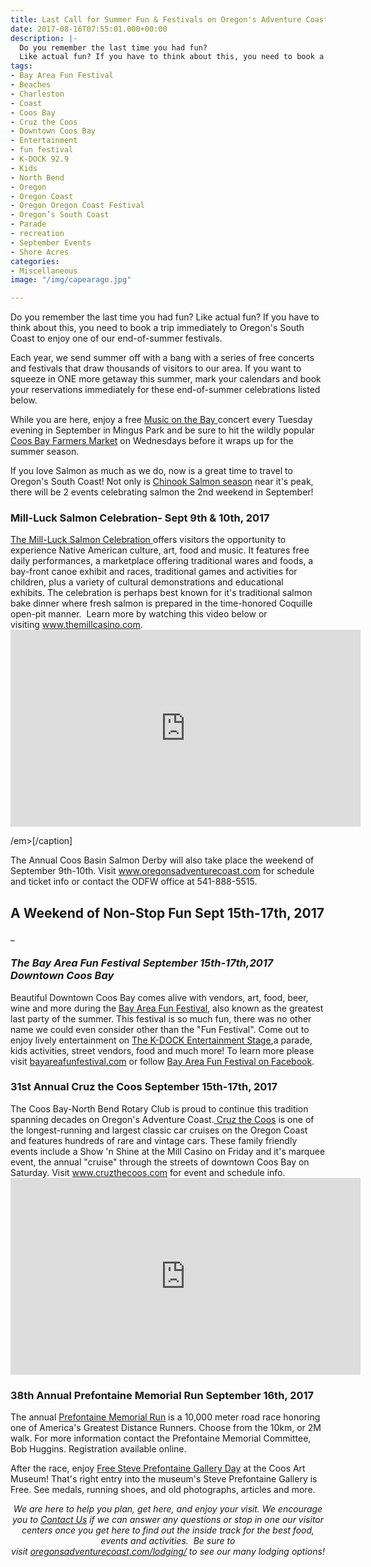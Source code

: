 ```yaml
---
title: Last Call for Summer Fun & Festivals on Oregon's Adventure Coast
date: 2017-08-16T07:55:01.000+00:00
description: |-
  Do you remember the last time you had fun?
  Like actual fun? If you have to think about this, you need to book a trip immediately to Oregon's South Coast to enjoy one of our end-of-summer festivals.
tags:
- Bay Area Fun Festival
- Beaches
- Charleston
- Coast
- Coos Bay
- Cruz the Coos
- Downtown Coos Bay
- Entertainment
- fun festival
- K-DOCK 92.9
- Kids
- North Bend
- Oregon
- Oregon Coast
- Oregon Oregon Coast Festival
- Oregon’s South Coast
- Parade
- recreation
- September Events
- Shore Acres
categories:
- Miscellaneous
image: "/img/capearago.jpg"

---
```

Do you remember the last time you had fun?</h2>
Like actual fun? If you have to think about this, you need to book a trip immediately to Oregon's South Coast to enjoy one of our end-of-summer festivals.

Each year, we send summer off with a bang with a series of free concerts and festivals that draw thousands of visitors to our area. If you want to squeeze in ONE more getaway this summer, mark your calendars and book your reservations immediately for these end-of-summer celebrations listed below.

While you are here, enjoy a free <a href="http://musiconthebayoregon.com/" target="_blank" rel="noopener noreferrer">Music on the Bay </a> concert every Tuesday evening in September in Mingus Park and be sure to hit the wildly popular <a href="http://coosbaydowntown.org/farmers-market/" target="_blank" rel="noopener noreferrer">Coos Bay Farmers Market</a> on Wednesdays before it wraps up for the summer season.

If you love Salmon as much as we do, now is a great time to travel to Oregon's South Coast! Not only is <a href="http://www.oregonsadventurecoast.com/featured-adventures/fishing-crabbing-clamming/" target="_blank" rel="noopener noreferrer">Chinook Salmon season</a> near it's peak, there will be 2 events celebrating salmon the 2nd weekend in September!
<h3>Mill-Luck Salmon Celebration- Sept 9th & 10th, 2017</h3>
<a href="https://www.themillcasino.com/entertainment/?event_filter=201709">The Mill-Luck Salmon Celebration </a>offers visitors the opportunity to experience Native American culture, art, food and music. It features free daily performances, a marketplace offering traditional wares and foods, a bay-front canoe exhibit and races, traditional games and activities for children, plus a variety of cultural demonstrations and educational exhibits. The celebration is perhaps best known for it's traditional salmon bake dinner where fresh salmon is prepared in the time-honored Coquille open-pit manner.  Learn more by watching this video below or visiting <a href="https://www.themillcasino.com/entertainment/?event_filter=201709">www.themillcasino.com</a>.

<iframe src="https://www.youtube.com/embed/dpDb4qL-SfE" width="560" height="315" frameborder="0" allowfullscreen="allowfullscreen"></iframe>

/em>\[/caption\]

The Annual Coos Basin Salmon Derby will also take place the weekend of September 9th-10th. Visit <a href="http://oregonsadventurecoast.com/listings/18th-annual-coos-basin-salmon-derby/" target="_blank" rel="noopener noreferrer">www.oregonsadventurecoast.com</a> for schedule and ticket info or contact the ODFW office at 541-888-5515. <h2>A Weekend of Non-Stop Fun Sept 15th​-17th, 2017</h2>_ 

_<h3>The Bay Area Fun Festival September​ ​15th​-17th,2017 Downtown Coos Bay</h3>_

Beautiful Downtown Coos Bay comes alive with vendors, art, food, beer, wine and more during the <a href="http://bayareafunfestival.com/" target="_blank" rel="noopener noreferrer">Bay Area Fun Festival</a>, also known as the greatest last party of the summer. This festival is so much fun, there was no other name we could even consider other than the "Fun Festival". Come out to enjoy lively entertainment on <a href="https://bayareafunfestival.com/entertainment/" target="_blank" rel="noopener noreferrer">The K-DOCK Entertainment Stage</a>,a parade, kids activities, street vendors, food and much more! To learn more please visit <a href="http://bayareafunfestival.com/" target="_blank" rel="noopener noreferrer">bayareafunfestival.com</a> or follow <a href="https://www.facebook.com/pages/Bay-Area-Fun-Festival/329606087118607" target="_blank" rel="noopener noreferrer">Bay Area Fun Festival on Facebook</a>.

<h3>31st Annual Cruz the Coos September​ ​15th​-17th, 2017</h3>

The Coos Bay-North Bend Rotary Club is proud to continue this tradition spanning decades on Oregon's Adventure Coast.<a href="https://cruzthecoos.com/" target="_blank" rel="noopener noreferrer"> Cruz the Coos</a> is one of the longest-running and largest classic car cruises on the Oregon Coast and features hundreds of rare and vintage cars. These family friendly events include a Show 'n Shine at the Mill Casino on Friday and it's marquee event, the annual "cruise" through the streets of downtown Coos Bay on Saturday. Visit <a href="https://cruzthecoos.com/event-information/" target="_blank" rel="noopener noreferrer">www.cruzthecoos.com</a> for event and schedule info. <iframe src="https://www.youtube.com/embed/Ri7jZ8RAdPI" width="560" height="315" frameborder="0" allowfullscreen="allowfullscreen"></iframe> <h3>38th Annual Prefontaine Memorial Run September​ ​16th​, 2017 

</h3> The annual <a href="http://bayareafunfestival.com/prefontaine-run/" target="_blank" rel="noopener noreferrer">Prefontaine Memorial Run</a> is a 10,000 meter road race honoring one of America's Greatest Distance Runners. Choose from the 10km, or 2M walk. For more information contact the Prefontaine Memorial Committee, Bob Huggins. Registration available online.

After the race, enjoy <a href="http://oregonsadventurecoast.com/listings/free-steve-prefontaine-gallery-day/">Free Steve Prefontaine Gallery Day</a> at the Coos Art Museum! That's right entry into the museum's Steve Prefontaine Gallery is Free. See medals, running shoes, and old photographs, articles and more.
<p style="text-align: center;"><em>We are here to help you plan, get here, and enjoy your visit. We encourage you to <a href="http://www.oregonsadventurecoast.com/contact/" target="_blank" rel="noopener noreferrer">Contact Us</a> if we can answer any questions or stop in one our visitor centers once you get here to find out the inside track for the best food, events and activities.  Be sure to visit <a href="ttp://oregonsadventurecoast.com/lodging/" target="_blank" rel="noopener noreferrer">oregonsadventurecoast.com/lodging/</a> to see our many lodging options!</em></p>